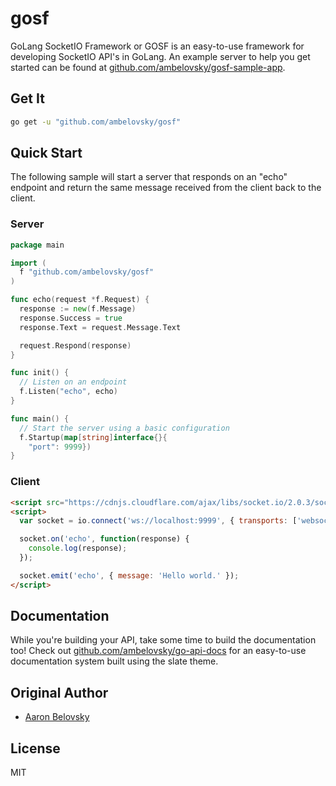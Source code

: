 # gosf
GoLang SocketIO Framework or GOSF is an easy-to-use framework for developing SocketIO API's in GoLang. An example server to help you get started can be found
at [github.com/ambelovsky/gosf-sample-app](https://github.com/ambelovsky/gosf-sample-app).

## Get It

```sh
go get -u "github.com/ambelovsky/gosf"
```

## Quick Start

The following sample will start a server that responds on an "echo" endpoint and return the same message received from the client back to the client.

### Server

```go
package main

import (
  f "github.com/ambelovsky/gosf"
)

func echo(request *f.Request) {
  response := new(f.Message)
  response.Success = true
  response.Text = request.Message.Text

  request.Respond(response)
}

func init() {
  // Listen on an endpoint
  f.Listen("echo", echo)
}

func main() {
  // Start the server using a basic configuration
  f.Startup(map[string]interface{}{
    "port": 9999})
}
```

### Client
```html
<script src="https://cdnjs.cloudflare.com/ajax/libs/socket.io/2.0.3/socket.io.slim.js"></script>
<script>
  var socket = io.connect('ws://localhost:9999', { transports: ['websocket'] });

  socket.on('echo', function(response) {
    console.log(response);
  });

  socket.emit('echo', { message: 'Hello world.' });
</script>
```

## Documentation

While you're building your API, take some time to build the documentation too!  Check out [github.com/ambelovsky/go-api-docs](https://github.com/ambelovsky/go-api-docs) for an
easy-to-use documentation system built using the slate theme.

## Original Author

- [Aaron Belovsky](https://github.com/ambelovsky)

## License

MIT
